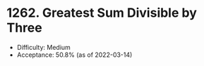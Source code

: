 # 1262. Greatest Sum Divisible by Three
- Difficulty: Medium
- Acceptance: 50.8% (as of 2022-03-14)
